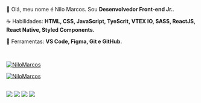 

<p align="left">
 🖖 Olá, meu nome é Nilo Marcos. Sou <strong>Desenvolvedor Front-end Jr.</strong>.
</p>

<p align="left">
 ☕ Habilidades: <strong>HTML, CSS, JavaScript, TyeScrit, VTEX IO, SASS, ReactJS, React Native, Styled Components.</strong>
</p>

<p align="left">
  💼 Ferramentas: <strong>VS Code, Figma, Git e GitHub.</strong>
</p>

<br>

<div>

  [![NiloMarcos](https://github-readme-stats.vercel.app/api/top-langs/?username=nilomarcos&hide=html&layout=compact&theme=dark)](https://github.com/NiloMarcos)
  
  [![NiloMarcos](https://github-readme-stats.vercel.app/api?username=nilomarcos&theme=dark)](https://github.com/NiloMarcos)

</div>

<br>

<div>
 <a href="https://www.linkedin.com/in/nilo-marcos-freitas-126536193/" target="_blank"><img src="https://img.shields.io/badge/-LinkedIn-%230077B5?style=for-the-badge&logo=linkedin&logoColor=white" target="_blank"></a>
 <a href="https://www.instagram.com/nilomarcos_/" target="_blank"><img src="https://img.shields.io/badge/-Instagram-%23E4405F?style=for-the-badge&logo=instagram&logoColor=white" target="_blank"></a>
 <a href="https://github.com/NiloMarcos"><img src="https://img.shields.io/badge/GitHub-100000?style=for-the-badge&logo=github&logoColor=white" target="_blank"></a>
 <a href="https://www.facebook.com/nilo.marcos.3/"><img src="https://img.shields.io/badge/Facebook-1877F2?style=for-the-badge&logo=facebook&logoColor=white" target="_blank"></a>
</div>
